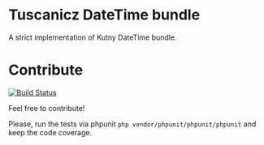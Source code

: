 Tuscanicz DateTime bundle
====

A strict implementation of Kutny DateTime bundle.

# Contribute

[![Build Status](https://travis-ci.org/tuscanicz/enum.svg?branch=master)](https://travis-ci.org/tuscanicz/datetime-bundle)

Feel free to contribute!

Please, run the tests via phpunit ``php vendor/phpunit/phpunit/phpunit`` and keep the code coverage.
